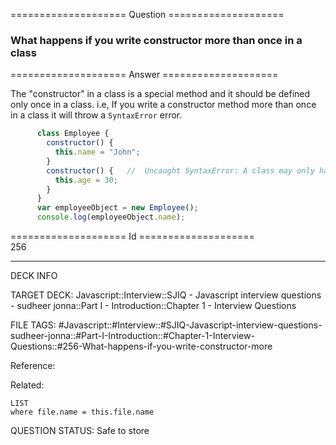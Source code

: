 ==================== Question ====================  

### What happens if you write constructor more than once in a class  

==================== Answer ====================  

The "constructor" in a class is a special method and it should be defined only
once in a class. i.e, If you write a constructor method more than once in a
class it will throw a `SyntaxError` error.

```javascript
      class Employee {
        constructor() {
          this.name = "John";
        }
        constructor() {   //  Uncaught SyntaxError: A class may only have one constructor
          this.age = 30;
        }
      }
      var employeeObject = new Employee();
      console.log(employeeObject.name);
```

==================== Id ====================  
256
<!--ID: 1707879849731-->

---

DECK INFO

TARGET DECK: Javascript::Interview::SJIQ - Javascript interview questions - sudheer jonna::Part I - Introduction::Chapter 1 - Interview Questions

FILE TAGS: #Javascript::#Interview::#SJIQ-Javascript-interview-questions-sudheer-jonna::#Part-I-Introduction::#Chapter-1-Interview-Questions::#256-What-happens-if-you-write-constructor-more

Reference:

Related:

```dataview
LIST
where file.name = this.file.name
```
QUESTION STATUS: Safe to store
